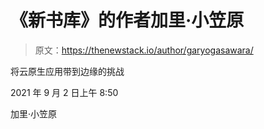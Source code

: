 # 《新书库》的作者加里·小笠原

> 原文：<https://thenewstack.io/author/garyogasawara/>

将云原生应用带到边缘的挑战

2021 年 9 月 2 日上午 8:50

加里·小笠原